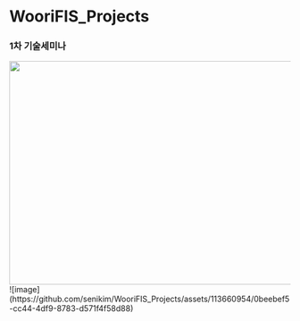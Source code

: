 # WooriFIS_Projects

### 1차 기술세미나

<img src = "https://github.com/senikim/WooriFIS_Projects/assets/113660954/58bece71-1d22-4d50-a677-9b531adc25fe" width = "800" height = "400"/>
![image](https://github.com/senikim/WooriFIS_Projects/assets/113660954/0beebef5-cc44-4df9-8783-d571f4f58d88)
